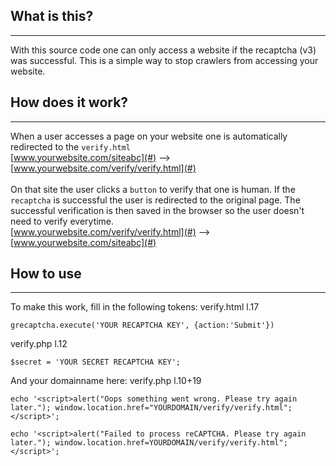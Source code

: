 ## What is this?
---
With this source code one can only access a website if the recaptcha (v3) was successful. This is a simple way to stop crawlers from accessing your website.

## How does it work?
---
When a user accesses a page on your website one is automatically redirected to the ```verify.html``` \
[www.yourwebsite.com/siteabc](#) --> [www.yourwebsite.com/verify/verify.html](#) <br/><br/>
On that site the user clicks a ```button``` to verify that one is human. If the ```recaptcha``` is successful the user is redirected to the original page. The successful verification is then saved in the browser so the user doesn't need to verify everytime.\
[www.yourwebsite.com/verify/verify.html](#) --> [www.yourwebsite.com/siteabc](#)

## How to use
---
To make this work, fill in the following tokens:
verify.html l.17
```
grecaptcha.execute('YOUR RECAPTCHA KEY', {action:'Submit'})
```
verify.php l.12
```
$secret = 'YOUR SECRET RECAPTCHA KEY';
```
And your domainname here:
verify.php l.10+19
```
echo '<script>alert("Oops something went wrong. Please try again later."); window.location.href="YOURDOMAIN/verify/verify.html";</script>';

echo '<script>alert("Failed to process reCAPTCHA. Please try again later."); window.location.href=YOURDOMAIN/verify/verify.html";</script>';

```